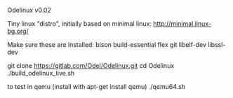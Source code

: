 Odelinux v0.02

Tiny linux "distro", initially based on minimal linux: http://minimal.linux-bg.org/

Make sure these are installed:
bison
build-essential
flex
git
libelf-dev
libssl-dev

git clone https://gitlab.com/Odel/Odelinux.git
cd Odelinux
./build_odelinux_live.sh

to test in qemu (install with apt-get install qemu)
./qemu64.sh